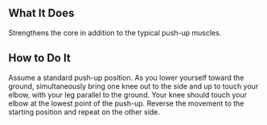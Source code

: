 ## What It Does

Strengthens the core in addition to the typical push-up muscles.

## How to Do It

Assume a standard push-up position. As you lower yourself toward the ground,
simultaneously bring one knee out to the side and up to touch your elbow, with
your leg parallel to the ground. Your knee should touch your elbow at the lowest
point of the push-up. Reverse the movement to the starting position and repeat on the other side.
